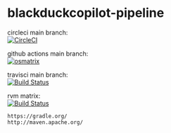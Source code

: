 # blackduckcopilot-pipeline

circleci main  branch:  
[![CircleCI](https://circleci.com/gh/githubfoam/blackduckcopilot-pipeline/tree/main.svg?style=svg)](https://circleci.com/gh/githubfoam/blackduckcopilot-pipeline/tree/main)

github actions main  branch:  
[![osmatrix](https://github.com/githubfoam/blackduckcopilot-pipeline/workflows/osmatrix/badge.svg)](https://github.com/githubfoam/blackduckcopilot-pipeline/actions?query=workflow%3A%22osmatrix%22+branch%3Amain) 


travisci main  branch:  
[![Build Status](https://travis-ci.com/githubfoam/blackduckcopilot-pipeline.svg?branch=main)](https://travis-ci.com/githubfoam/blackduckcopilot-pipeline)  

rvm matrix:  
[![Build Status](https://travis-ci.com/githubfoam/blackduckcopilot-pipeline.svg?branch=rvm_matrix)](https://travis-ci.com/githubfoam/blackduckcopilot-pipeline) 

~~~~
https://gradle.org/
http://maven.apache.org/
~~~~